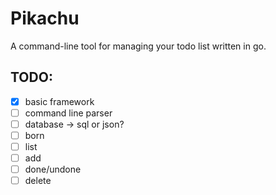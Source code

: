 # Pikachu
A command-line tool for managing your todo list written in go.

## TODO:

- [x] basic framework
- [ ] command line parser
- [ ] database -> sql or json?
- [ ] born
- [ ] list
- [ ] add
- [ ] done/undone
- [ ] delete
